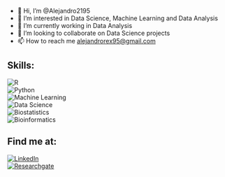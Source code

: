 - 👋 Hi, I’m @Alejandro2195
- 👀 I’m interested in Data Science, Machine Learning and Data Analysis
- 🌱 I’m currently working in Data Analysis
- 💞️ I’m looking to collaborate on Data Science projects
- 📫 How to reach me alejandrorex95@gmail.com

## Skills:
![R](https://img.shields.io/badge/R-0095D5?style=for-the-badge&logo=kotlin&logoColor=white&labelColor=101010)</br>
![Python](https://img.shields.io/badge/Python-101010?style=for-the-badge&logo=kotlin&logoColor=white&labelColor=3776AB)</br>
![Machine Learning](https://img.shields.io/badge/Machine%20Learning-101010?style=for-the-badge&logo=kotlin&logoColor=white&labelColor=009688)</br>
![Data Science](https://img.shields.io/badge/Data%20Science-101010?style=for-the-badge&logo=kotlin&logoColor=white&labelColor=F7931E)</br>
![Biostatistics](https://img.shields.io/badge/Biostatistics-0095D5?style=for-the-badge&logo=kotlin&logoColor=white&labelColor=101010)</br>
![Bioinformatics](https://img.shields.io/badge/Bioinformatics-0095D5?style=for-the-badge&logo=kotlin&logoColor=white&labelColor=101010)

## Find me at:

[![LinkedIn](https://img.shields.io/badge/LinkedIn-Alejandro%20Jos%C3%A9%20G%C3%B3mez%20Garc%C3%ADa-blue)](https://www.linkedin.com/in/alejandro-jose-gomez-garcia/)</br>
[![Researchgate](https://img.shields.io/badge/Researchgate-Alejandro%20Jos%C3%A9%20G%C3%B3mez%20Garc%C3%ADa-blue)](https://www.researchgate.net/profile/Alejandro-Gomez-Garcia-2)

